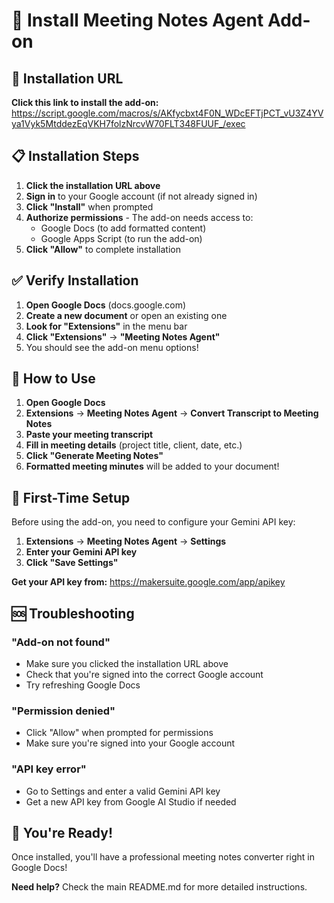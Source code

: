 # 📱 Install Meeting Notes Agent Add-on

## 🚀 Installation URL

**Click this link to install the add-on:**
https://script.google.com/macros/s/AKfycbxt4F0N_WDcEFTjPCT_vU3Z4YVya1Vyk5MtddezEqVKH7folzNrcvW70FLT348FUUF_/exec

## 📋 Installation Steps

1. **Click the installation URL above**
2. **Sign in** to your Google account (if not already signed in)
3. **Click "Install"** when prompted
4. **Authorize permissions** - The add-on needs access to:
   - Google Docs (to add formatted content)
   - Google Apps Script (to run the add-on)
5. **Click "Allow"** to complete installation

## ✅ Verify Installation

1. **Open Google Docs** (docs.google.com)
2. **Create a new document** or open an existing one
3. **Look for "Extensions"** in the menu bar
4. **Click "Extensions"** → **"Meeting Notes Agent"**
5. You should see the add-on menu options!

## 🎯 How to Use

1. **Open Google Docs**
2. **Extensions** → **Meeting Notes Agent** → **Convert Transcript to Meeting Notes**
3. **Paste your meeting transcript**
4. **Fill in meeting details** (project title, client, date, etc.)
5. **Click "Generate Meeting Notes"**
6. **Formatted meeting minutes** will be added to your document!

## 🔧 First-Time Setup

Before using the add-on, you need to configure your Gemini API key:

1. **Extensions** → **Meeting Notes Agent** → **Settings**
2. **Enter your Gemini API key**
3. **Click "Save Settings"**

**Get your API key from:** https://makersuite.google.com/app/apikey

## 🆘 Troubleshooting

### "Add-on not found"
- Make sure you clicked the installation URL above
- Check that you're signed into the correct Google account
- Try refreshing Google Docs

### "Permission denied"
- Click "Allow" when prompted for permissions
- Make sure you're signed into your Google account

### "API key error"
- Go to Settings and enter a valid Gemini API key
- Get a new API key from Google AI Studio if needed

## 🎉 You're Ready!

Once installed, you'll have a professional meeting notes converter right in Google Docs!

**Need help?** Check the main README.md for more detailed instructions.
